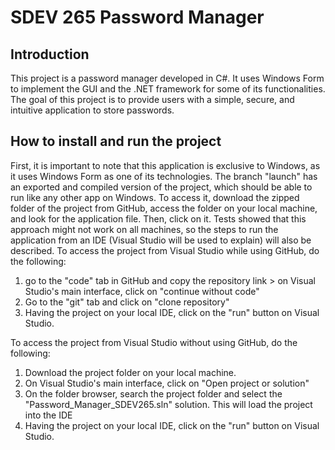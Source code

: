 # SDEV 265 Password Manager
## Introduction
  This project is a password manager developed in C#. It uses Windows Form to implement the GUI and the .NET framework for some of its functionalities. The goal of this project is to provide users with a simple, secure, and intuitive application to store passwords.
  
## How to install and run the project
  First, it is important to note that this application is exclusive to Windows, as it uses Windows Form as one of its technologies. The branch "launch" has an exported and compiled version of the project, which should be able to run like any other app on Windows. To access it, download the zipped folder of the project from GitHub, access the folder on your local machine, and look for the application file. Then, click on it. Tests showed that this approach might not work on all machines, so the steps to run the application from an IDE (Visual Studio will be used to explain) will also be described.
  To access the project from Visual Studio while using GitHub, do the following:
  1. go to the "code" tab in GitHub and copy the repository link > on Visual Studio's main interface, click on "continue without code"
  2. Go to the "git" tab and click on "clone repository"
  3. Having the project on your local IDE, click on the "run" button on Visual Studio.
  
  To access the project from Visual Studio without using GitHub, do the following:
  1. Download the project folder on your local machine.
  2. On Visual Studio's main interface, click on "Open project or solution"
  3. On the folder browser, search the project folder and select the "Password_Manager_SDEV265.sln" solution. This will load the project into the IDE
  4. Having the project on your local IDE, click on the "run" button on Visual Studio.
